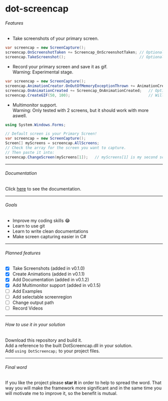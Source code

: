 # dot-screencap

###### Features
+ Take screenshots of your primary screen.

 ``` csharp
var screencap = new ScreenCapture();  
screencap.OnScreenshotTaken += Screencap_OnScreenshotTaken; // Optional: Subscribe to the event.
screencap.TakeScreenshot();                                 // Optional: Add a filename.
 ```
+ Record your primary screen and save it as gif.  
  Warning: Experimental stage.
 ``` csharp
var screencap = new ScreenCapture();
screencap.AnimationCreator.OnOutOfMemoryExceptionThrown += AnimationCreator_OnOutOfMemoryExceptionThrown;
screencap.OnAnimationCreated += Screencap_OnAnimationCreated;   // Optional: Subscribe to the events.
screencap.CreateGIF(50, 100);                                   // Will record 50 frames, 10 per second.
 ```

+ Multimonitor support.  
  Warning: Only tested with 2 screens, but it should work with more aswell.
 ``` csharp
using System.Windows.Forms;

// Default screen is your Primary Screen!
var screencap = new ScreenCapture();
Screen[] myScreens = screencap.AllScreens;
// Check the array for the screen you want to capture.
// Then paste it into:
screencap.ChangeScreen(myScreens[1]);   // myScreens[1] is my second screen.
 ```

***

###### Documentation
Click [here](http://speisaa.github.io) to see the documentation.

***

###### Goals
* Improve my coding skills :joy:
* Learn to use git
* Learn to write clean documentations
* Make screen capturing easier in C#

***

###### Planned features
- [x] Take Screenshots (added in v0.1.0)
- [x] Create Animations (added in v0.1.1)
- [x] Add Documentation (added in v0.1.2)
- [x] Add Multimonitor support (added in v0.1.5)
- [ ] Add Examples
- [ ] Add selectable screenregion
- [ ] Change output path
- [ ] Record Videos

***

###### How to use it in your solution
Download this repository and build it.  
Add a reference to the built DotScreencap.dll in your solution.  
Add `using DotScreencap;` to your project files.

***

###### Final word
If you like the project please **star it** in order to help to spread the word. That way you will make the framework more significant and in the same time you will motivate me to improve it, so the benefit is mutual.
